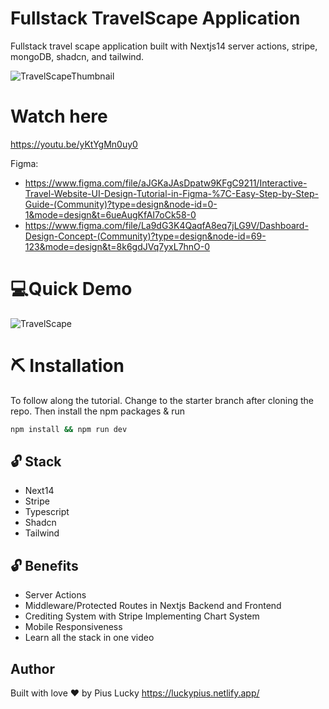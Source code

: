 # Fullstack TravelScape Application
Fullstack travel scape application built with Nextjs14 server actions, stripe, mongoDB, shadcn, and tailwind.

![TravelScapeThumbnail](https://github.com/PiusLucky/fullstack-travel-scape-app/assets/32282934/838aa177-453a-41d6-b99e-cdd2434beaa0)

# Watch here
https://youtu.be/yKtYgMn0uy0

Figma:
- https://www.figma.com/file/aJGKaJAsDpatw9KFgC9211/Interactive-Travel-Website-UI-Design-Tutorial-in-Figma-%7C-Easy-Step-by-Step-Guide-(Community)?type=design&node-id=0-1&mode=design&t=6ueAugKfAI7oCk58-0
- https://www.figma.com/file/La9dG3K4QaqfA8eq7jLG9V/Dashboard-Design-Concept-(Community)?type=design&node-id=69-123&mode=design&t=8k6gdJVq7yxL7hnO-0


# 💻Quick Demo
![TravelScape](https://github.com/PiusLucky/fullstack-travel-scape-app/assets/32282934/d6e8cc61-9c1c-4bcb-9b66-44630d86a273)


# ⛏️ Installation
To follow along the tutorial. Change to the starter branch  after cloning the repo.
Then install the npm packages & run
```bash
npm install && npm run dev
```

## 🔓 Stack
- Next14
- Stripe
- Typescript
- Shadcn
- Tailwind

## 🔓 Benefits
- Server Actions
- Middleware/Protected Routes in Nextjs Backend and Frontend
- Crediting System with Stripe
  Implementing Chart System
- Mobile Responsiveness
- Learn all the stack in one video

## Author
Built with love ❤️ by Pius Lucky https://luckypius.netlify.app/



